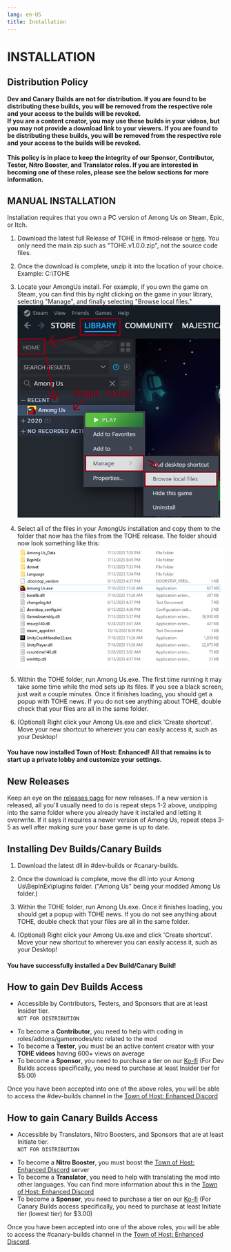 ```yaml
---
lang: en-US
title: Installation
---
```


# INSTALLATION


## Distribution Policy

<b>Dev and Canary Builds are not for distribution. If you are found to be distributing these builds, you will be removed from the respective role and your access to the builds will be revoked. <br>
If you are a content creator, you may use these builds in your videos, but you may not provide a download link to your viewers. If you are found to be distributing these builds, you will be removed from the respective role and your access to the builds will be revoked.<br><br>
This policy is in place to keep the integrity of our Sponsor, Contributor, Tester, Nitro Booster, and Translator roles. If you are interested in becoming one of these roles, please see the below sections for more information.</b>

## MANUAL INSTALLATION
Installation requires that you own a PC version of Among Us on Steam, Epic, or Itch. 

1. Download the latest full Release of TOHE in #mod-release or [here](https://github.com/0xDrMoe/TownofHost-Enhanced/releases). You only need the main zip such as "TOHE.v1.0.0.zip", not the source code files.

2. Once the download is complete, unzip it into the location of your choice. Example: C:\TOHE

3. Locate your AmongUs install. For example, if you own the game on Steam, you can find this by right clicking on the game in your library, selecting "Manage", and finally selecting "Browse local files."
![image](../images/SteamGetFolder.png)

4. Select all of the files in your AmongUs installation and copy them to the folder that now has the files from the TOHE release. The folder should now look something like this:
![image](../images/ResultFolder.png)

5. Within the TOHE folder, run Among Us.exe. The first time running it may take some time while the mod sets up its files. If you see a black screen, just wait a couple minutes. Once it finishes loading, you should get a popup with TOHE news. If you do not see anything about TOHE, double check that your files are all in the same folder.

6. (Optional) Right click your Among Us.exe and click 'Create shortcut'. Move your new shortcut to wherever you can easily access it, such as your Desktop!
#### You have now installed Town of Host: Enhanced! All that remains is to start up a private lobby and customize your settings.

## New Releases
Keep an eye on the [releases page](https://github.com/0xDrMoe/TownofHost-Enhanced/releases) for new releases. If a new version is released, all you'll usually need to do is repeat steps 1-2 above, unzipping into the same folder where you already have it installed and letting it overwrite. If it says it requires a newer version of Among Us, repeat steps 3-5 as well after making sure your base game is up to date.

## Installing Dev Builds/Canary Builds
1. Download the latest dll in #dev-builds or #canary-builds.

2. Once the download is complete, move the dll into your Among Us\BepInEx\plugins folder. ("Among Us" being your modded Among Us folder.)

3. Within the TOHE folder, run Among Us.exe. Once it finishes loading, you should get a popup with TOHE news. If you do not see anything about TOHE, double check that your files are all in the same folder.

4. (Optional) Right click your Among Us.exe and click 'Create shortcut'. Move your new shortcut to wherever you can easily access it, such as your Desktop!
#### You have successfully installed a Dev Build/Canary Build!

## How to gain Dev Builds Access<br>
* Accessible by Contributors, Testers, and Sponsors that are at least Insider tier.<br>
`NOT FOR DISTRIBUTION`
- To become a <b>Contributor</b>, you need to help with coding in roles/addons/gamemodes/etc related to the mod
- To become a <b>Tester</b>, you must be an active content creator with your <b>TOHE videos</b> having 600+ views on average
- To become a <b>Sponsor</b>, you need to purchase a tier on our [Ko-fi](https://ko-fi.com/TOHEN) (For Dev Builds access specifically, you need to purchase at least Insider tier for $5.00)

Once you have been accepted into one of the above roles, you will be able to access the #dev-builds channel in the [Town of Host: Enhanced Discord](https://discord.gg/tohe)

## How to gain Canary Builds Access<br>
* Accessible by Translators, Nitro Boosters, and Sponsors that are at least Initiate tier.<br>
`NOT FOR DISTRIBUTION`
- To become a <b>Nitro Booster</b>, you must boost the [Town of Host: Enhanced Discord](https://discord.gg/tohe) server
- To become a <b>Translator</b>, you need to help with translating the mod into other languages. You can find more information about this in the [Town of Host: Enhanced Discord](https://discord.gg/tohe)
- To become a <b>Sponsor</b>, you need to purchase a tier on our [Ko-fi](https://ko-fi.com/TOHEN) (For Canary Builds access specifically, you need to purchase at least Initiate tier (lowest tier) for $3.00)

Once you have been accepted into one of the above roles, you will be able to access the #canary-builds channel in the [Town of Host: Enhanced Discord](https://discord.gg/tohe).